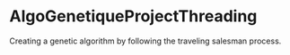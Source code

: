 # AlgoGenetiqueProjectThreading
Creating a genetic algorithm by following the traveling salesman process.
